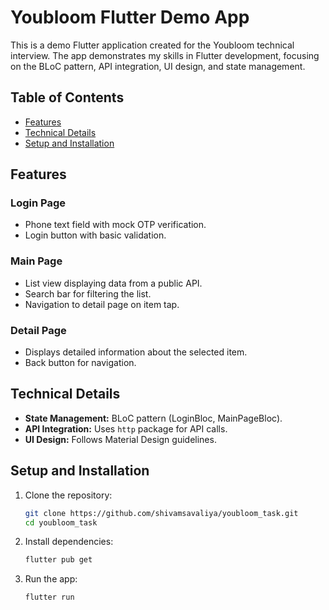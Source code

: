 # Youbloom Flutter Demo App

This is a demo Flutter application created for the Youbloom technical interview. The app demonstrates my skills in Flutter development, focusing on the BLoC pattern, API integration, UI design, and state management.

## Table of Contents

- [Features](#features)
- [Technical Details](#technical-details)
- [Setup and Installation](#setup-and-installation)

## Features

### Login Page
- Phone text field with mock OTP verification.
- Login button with basic validation.

### Main Page
- List view displaying data from a public API.
- Search bar for filtering the list.
- Navigation to detail page on item tap.

### Detail Page
- Displays detailed information about the selected item.
- Back button for navigation.

## Technical Details
- **State Management:** BLoC pattern (LoginBloc, MainPageBloc).
- **API Integration:** Uses `http` package for API calls.
- **UI Design:** Follows Material Design guidelines.

## Setup and Installation

1. Clone the repository:

   ```bash
   git clone https://github.com/shivamsavaliya/youbloom_task.git
   cd youbloom_task

2. Install dependencies:
    ```bash
   flutter pub get
4. Run the app:
    ```bash
   flutter run

